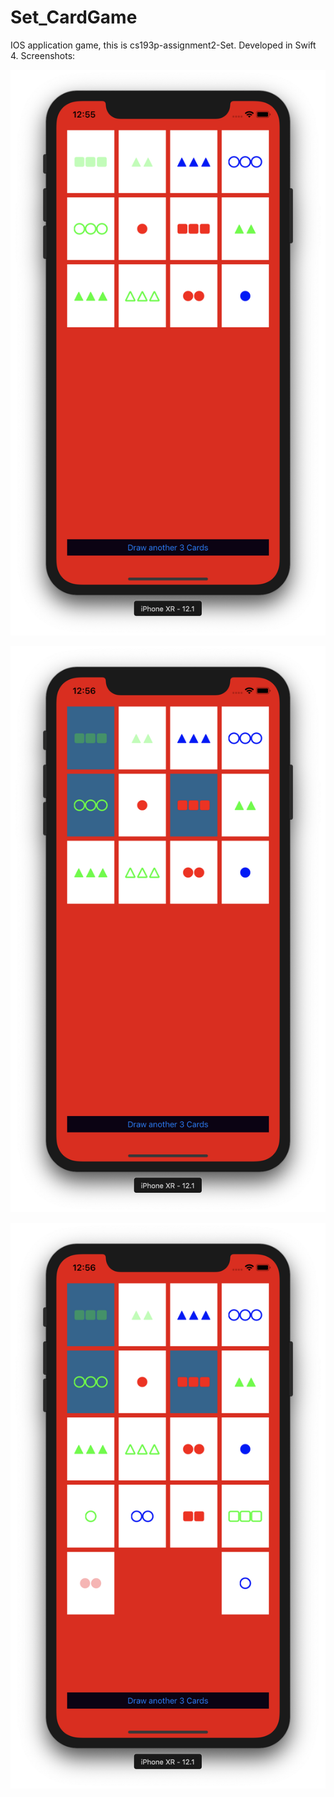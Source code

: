 # Set_CardGame
IOS application game, this is cs193p-assignment2-Set. Developed in Swift 4. 
Screenshots:


![alt text](https://github.com/MinaWagdi/Set_CardGame/blob/master/Set_Card_Game/Set_Card_Game/screenshots/Screen%20Shot%202019-04-27%20at%2012.55.42%20AM.png)


![alt text](https://github.com/MinaWagdi/Set_CardGame/blob/master/Set_Card_Game/Set_Card_Game/screenshots/Screen%20Shot%202019-04-27%20at%2012.56.34%20AM.png)


![alt text](https://github.com/MinaWagdi/Set_CardGame/blob/master/Set_Card_Game/Set_Card_Game/screenshots/Screen%20Shot%202019-04-27%20at%2012.56.43%20AM.png)

